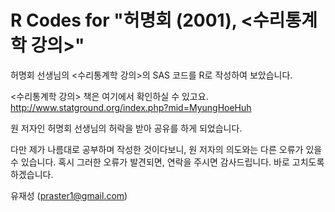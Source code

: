 R Codes for "허명회 (2001), <수리통계학 강의>"
=================

허명회 선생님의 <수리통계학 강의>의 SAS 코드를 R로 작성하여 보았습니다.

<수리통계학 강의> 책은 여기에서 확인하실 수 있고요. http://www.statground.org/index.php?mid=MyungHoeHuh

원 저자인 허명회 선생님의 허락을 받아 공유를 하게 되었습니다.

다만 제가 나름대로 공부하며 작성한 것이다보니, 원 저자의 의도와는 다른 오류가 있을 수 있습니다. 혹시 그러한 오류가 발견되면, 연락을 주시면 감사드립니다. 바로 고치도록 하겠습니다.

유재성 (praster1@gmail.com)
